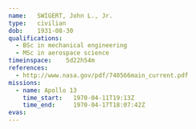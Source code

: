 ```yaml
---
name:	SWIGERT, John L., Jr.
type:	civilian
dob:	1931-08-30
qualifications:
  - BSc in mechanical engineering
  - MSc in aerospace science
timeinspace:	5d22h54m
references:
  - http://www.nasa.gov/pdf/740566main_current.pdf
missions:
  - name: Apollo 13
    time_start:   1970-04-11T19:13Z
    time_end:     1970-04-17T18:07:42Z
evas:
---
```

